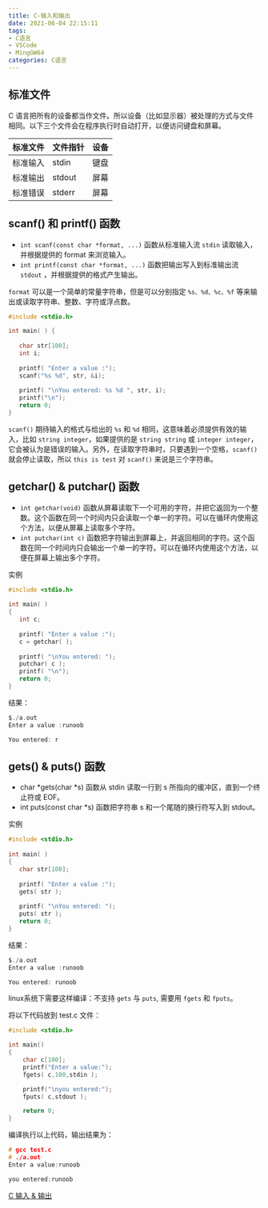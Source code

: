 ```yaml
---
title: C-输入和输出
date: 2021-06-04 22:15:11
tags:
- C语言
- VSCode
- MingGW64
categories: C语言
---
```


## 标准文件

C 语言把所有的设备都当作文件。所以设备（比如显示器）被处理的方式与文件相同。以下三个文件会在程序执行时自动打开，以便访问键盘和屏幕。

| 标准文件	| 文件指针	| 设备 |
|:----  |:---- | :---- |
| 标准输入| 	stdin  | 	键盘| 
| 标准输出| 	stdout | 	屏幕| 
| 标准错误| 	stderr | 	屏幕| 

## scanf() 和 printf() 函数

* `int scanf(const char *format, ...)` 函数从标准输入流 `stdin` 读取输入，并根据提供的 format 来浏览输入。
* `int printf(const char *format, ...)` 函数把输出写入到标准输出流 `stdout` ，并根据提供的格式产生输出。

`format` 可以是一个简单的常量字符串，但是可以分别指定 `%s、%d、%c、%f` 等来输出或读取字符串、整数、字符或浮点数。

```c
#include <stdio.h>

int main( ) {
 
   char str[100];
   int i;
 
   printf( "Enter a value :");
   scanf("%s %d", str, &i);
 
   printf( "\nYou entered: %s %d ", str, i);
   printf("\n");
   return 0;
}
```

`scanf()` 期待输入的格式与给出的 `%s` 和 `%d` 相同，这意味着必须提供有效的输入，比如 `string integer`，如果提供的是 `string string` 或 `integer integer`，它会被认为是错误的输入。另外，在读取字符串时，只要遇到一个空格，`scanf()` 就会停止读取，所以 `this is test` 对 `scanf()` 来说是三个字符串。

## getchar() & putchar() 函数

* `int getchar(void)` 函数从屏幕读取下一个可用的字符，并把它返回为一个整数。这个函数在同一个时间内只会读取一个单一的字符。可以在循环内使用这个方法，以便从屏幕上读取多个字符。
* `int putchar(int c)` 函数把字符输出到屏幕上，并返回相同的字符。这个函数在同一个时间内只会输出一个单一的字符。可以在循环内使用这个方法，以便在屏幕上输出多个字符。

实例

```c
#include <stdio.h>
 
int main( )
{
   int c;
 
   printf( "Enter a value :");
   c = getchar( );
 
   printf( "\nYou entered: ");
   putchar( c );
   printf( "\n");
   return 0;
}
```

结果：

```c
$./a.out
Enter a value :runoob

You entered: r
```

## gets() & puts() 函数

* char *gets(char *s) 函数从 stdin 读取一行到 s 所指向的缓冲区，直到一个终止符或 EOF。
* int puts(const char *s) 函数把字符串 s 和一个尾随的换行符写入到 stdout。

实例

```c
#include <stdio.h>
 
int main( )
{
   char str[100];
 
   printf( "Enter a value :");
   gets( str );
 
   printf( "\nYou entered: ");
   puts( str );
   return 0;
}
```

结果：

```c
$./a.out
Enter a value :runoob

You entered: runoob
```

linux系统下需要这样编译：不支持 `gets` 与 `puts`, 需要用 `fgets` 和 `fputs`。

将以下代码放到 test.c 文件：

```c
#include <stdio.h>

int main()
{
    char c[100];
    printf("Enter a value:");
    fgets( c,100,stdin );

    printf("\nyou entered:");
    fputs( c,stdout );

    return 0;
}
```

编译执行以上代码，输出结果为：

```c
# gcc test.c 
# ./a.out 
Enter a value:runoob

you entered:runoob
```

[C 输入 & 输出](https://www.runoob.com/cprogramming/c-input-output.html)